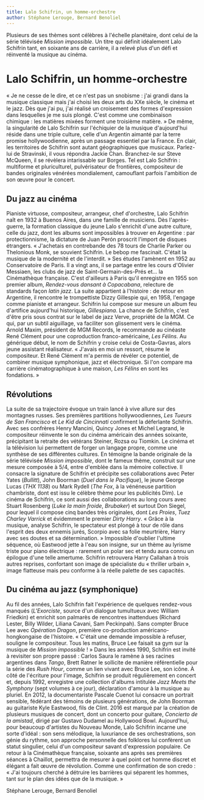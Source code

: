 ```yaml
---
title: Lalo Schifrin, un homme-orchestre
author: Stéphane Lerouge, Bernard Benoliel
---
```


Plusieurs de ses thèmes sont célèbres à l'échelle planétaire, dont celui de la série télévisée *Mission impossible*. Un titre qui définit idéalement Lalo Schifrin tant, en soixante ans de carrière, il a relevé plus d'un défi et réinventé la musique au cinéma. 

# Lalo Schifrin, un homme-orchestre

«&nbsp;Je ne cesse de le dire, et ce n'est pas un snobisme&nbsp;: j'ai grandi dans la musique classique mais j'ai choisi les deux arts du XXe siècle, le cinéma et le jazz. Dès que j'ai pu, j'ai réalisé un croisement des formes d'expression dans lesquelles je me suis plongé. C'est comme une combinaison chimique&nbsp;: les matières mixées forment une troisième matière.&nbsp;» De même, la singularité de Lalo Schifrin sur l'échiquier de la musique d'aujourd'hui réside dans une triple culture, celle d'un Argentin aimanté par la terre promise hollywoodienne, après un passage essentiel par la France. En clair, les territoires de Schifrin sont autant géographiques que musicaux. Parlez-lui de Stravinski, il vous répondra Jackie Chan. Branchez-le sur Steve McQueen, il se révèlera intarissable sur Borges. Tel est Lalo Schifrin&nbsp;: multiforme et pluriculturel, pulvérisateur de frontières, compositeur de bandes originales vénérées mondialement, camouflant parfois l'ambition de son œuvre pour le concert.

## Du jazz au cinéma

Pianiste virtuose, compositeur, arrangeur, chef d'orchestre, Lalo Schifrin naît en 1932 à Buenos Aires, dans une famille de musiciens. Dès l'après-guerre, la formation classique du jeune Lalo s'enrichit d'une autre culture, celle du jazz, dont les albums sont impossibles à trouver en Argentine&nbsp;: par protectionnisme, la dictature de Juan Perón proscrit l'import de disques étrangers. «&nbsp;J'achetais en contrebande des 78 tours de Charlie Parker ou Thelonious Monk, se souvient Schifrin. Le bebop me fascinait. C'était la musique de la modernité et de l'interdit.&nbsp;» Ses études l'amènent en 1952 au Conservatoire de Paris. Il a vingt ans, il se partage entre les cours d'Olivier Messiaen, les clubs de jazz de Saint-Germain-des-Prés et... la Cinémathèque française. C'est d'ailleurs à Paris qu'il enregistre en 1955 son premier album, *Rendez-vous dansant à Copacabana*, relecture de standards façon *latin jazz*. La suite appartient à l'histoire&nbsp;: de retour en Argentine, il rencontre le trompettiste Dizzy Gillespie qui, en 1958, l'engage comme pianiste et arrangeur. Schifrin lui compose sur mesure un album feu d'artifice aujourd'hui historique, *Gillespiana*. La chance de Schifrin, c'est d'être pris sous contrat sur le label de jazz Verve, propriété de la MGM. Ce qui, par un subtil aiguillage, va faciliter son glissement vers le cinéma. Arnold Maxim, président de MGM Records, le recommande au cinéaste René Clément pour une coproduction franco-américaine, *Les Félins*. Au générique début, le nom de Schifrin y croise celui de Costa-Gavras, alors jeune assistant réalisateur. «&nbsp;J'avais en moi un ressort, résume le compositeur. Et René Clément m'a permis de révéler ce potentiel, de combiner musique symphonique, jazz et électronique. Si l'on compare ma carrière cinématographique à une maison, *Les Félins* en sont les fondations.&nbsp;»

## Révolutions

La suite de sa trajectoire évoque un train lancé à vive allure sur des montagnes russes. Ses premières partitions hollywoodiennes, *Les Tueurs de San Francisco* et *Le Kid de Cincinnati* confirment la déferlante Schifrin. Avec ses confrères Henry Mancini, Quincy Jones et Michel Legrand, le compositeur réinvente le son du cinéma américain des années soixante, précipitant la retraite des vétérans Steiner, Rozsa ou Tiomkin. Le cinéma et la télévision lui permettent de forger un langage propre, comme une synthèse de ses différentes cultures. En témoigne la bande originale de la série télévisée *Mission impossible*, dont le fameux thème, construit sur une mesure composée à 5/4, entre d'emblée dans la mémoire collective. Il consacre la signature de Schifrin et précipite ses collaborations avec Peter Yates (*Bullitt*), John Boorman (*Duel dans le Pacifique*), le jeune George Lucas (*THX 1138*) ou Mark Rydell (*The Fox*, à la vénéneuse partition chambriste, dont est issu le célèbre thème pour les publicités Dim). Le cinéma de Schifrin, ce sont aussi des collaborations au long cours avec Stuart Rosenberg (*Luke la main froide*, *Brubaker*) et surtout Don Siegel, pour lequel il compose cinq bandes très originales, dont *Les Proies*, *Tuez Charley Varrick* et évidemment le premier *Dirty Harry*. «&nbsp;Grâce à la musique, analyse Schifrin, le spectateur est plongé à tour de rôle dans l'esprit des deux ennemis jurés, Scorpio avec sa folie meurtrière, Harry avec ses doutes et sa détermination.&nbsp;» Impossible d'oublier l'ultime séquence, où Eastwood jette à l'eau son insigne, sur un thème au lyrisme triste pour piano électrique&nbsp;: rarement un polar sec et tendu aura connu un épilogue d'une telle amertume. Schifrin retrouvera Harry Callahan à trois autres reprises, confortant son image de spécialiste du «&nbsp;thriller urbain&nbsp;», image flatteuse mais peu conforme à la réelle palette de ses capacités. 

## Du cinéma au jazz (symphonique)

Au fil des années, Lalo Schifrin fait l'expérience de quelques rendez-vous manqués (*L'Exorciste*, source d'un dialogue tumultueux avec William Friedkin) et enrichit son palmarès de rencontres inattendues (Richard Lester, Billy Wilder, Liliana Cavani, Sam Peckinpah). Sans compter Bruce Lee avec *Opération Dragon*, première co-production américano-hongkongaise de l'histoire. «&nbsp;C'était une demande impossible à refuser, souligne le compositeur. Tous les matins, Bruce Lee faisait sa gym sur la musique de *Mission impossible*&nbsp;!&nbsp;» Dans les années 1990, Schifrin est invité à revisiter son propre passé&nbsp;: Carlos Saura le ramène à ses racines argentines dans *Tango*, Brett Ratner le sollicite de manière référentielle pour la série des *Rush Hour*, comme un lien vivant avec Bruce Lee, son icône. À côté de l'écriture pour l'image, Schifrin se produit régulièrement en concert et, depuis 1992, enregistre une collection d'albums intitulée *Jazz Meets the Symphony* (sept volumes à ce jour), déclaration d'amour à la musique au pluriel. En 2012, la documentariste Pascale Cuenot lui consacre un portrait sensible, fédérant des témoins de plusieurs générations, de John Boorman au guitariste Kyle Eastwood, fils de Clint. 2016 est marqué par la création de plusieurs musiques de concert, dont un concerto pour guitare, *Concierto de la amistad*, dirigé par Gustavo Dudamel au Hollywood Bowl. Aujourd'hui, pour beaucoup d'artistes du Nouveau Monde, Lalo Schifrin incarne une sorte d'idéal&nbsp;: son sens mélodique, la luxuriance de ses orchestrations, son génie du rythme, son approche personnelle des folklores lui confèrent un statut singulier, celui d'un compositeur savant d'expression populaire. Ce retour à la Cinémathèque française, soixante ans après ses premières séances à Chaillot, permettra de mesurer à quel point cet homme discret et élégant a fait œuvre de révolution. Comme une confirmation de son credo&nbsp;: «&nbsp;J'ai toujours cherché à détruire les barrières qui séparent les hommes, tant sur le plan des idées que de la musique.&nbsp;» 

Stéphane Lerouge, Bernard Benoliel